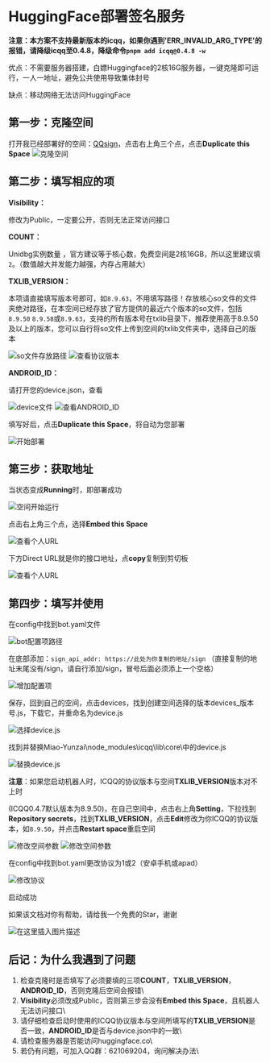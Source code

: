 ﻿# HuggingFace部署签名服务

**注意：本方案不支持最新版本的icqq，如果你遇到'ERR_INVALID_ARG_TYPE'的报错，请降级icqq至0.4.8，降级命令`pnpm add icqq@0.4.8 -w`**

优点：不需要服务器搭建，白嫖Huggingface的2核16G服务器，一键克隆即可运行，一人一地址，避免公共使用导致集体封号

缺点：移动网络无法访问HuggingFace

## 第一步：克隆空间

打开我已经部署好的空间：[QQsign](https://huggingface.co/spaces/CikeyQI/QQsign)，点击右上角三个点，点击**Duplicate this Space**
![克隆空间](https://img-blog.csdnimg.cn/67fdeed3858c48d7858e79410e1ba0a3.png)

## 第二步：填写相应的项

 **Visibility：**
 
 修改为Public，一定要公开，否则无法正常访问接口
 
 **COUNT：**
 
 Unidbg实例数量 ，官方建议等于核心数，免费空间是2核16GB，所以这里建议填`2`。（数值越大并发能力越强，内存占用越大）
 
 **TXLIB_VERSION：**
 
 本项请直接填写版本号即可，如`8.9.63`，不用填写路径！存放核心so文件的文件夹绝对路径，在本空间已经存放了官方提供的最近六个版本的so文件，包括`8.9.50` `8.9.58`或`8.9.63`，支持的所有版本号在txlib目录下，推荐使用高于8.9.50及以上的版本，您可以自行将so文件上传到空间的txlib文件夹中，选择自己的版本
 
![so文件存放路径](https://i.postimg.cc/jSDtXcVd/version.png)
![查看协议版本](https://img-blog.csdnimg.cn/6e27f33483d548e284ec777015227b42.png)

**ANDROID_ID：**

请打开您的device.json，查看

![device文件](https://img-blog.csdnimg.cn/b6198cc8221648dc85fbb242ec5bc255.png)
![查看ANDROID_ID](https://img-blog.csdnimg.cn/f313264930344b8599b6dfd2d940cb69.png)

填写好后，点击**Duplicate this Space**，将自动为您部署

![开始部署](https://img-blog.csdnimg.cn/121ba7ea6c124d91966ffd5131b30c69.png)

## 第三步：获取地址

当状态变成**Running**时，即部署成功

![空间开始运行](https://img-blog.csdnimg.cn/4864f13caff1466d982b91023b91da56.png)

点击右上角三个点，选择**Embed this Space**

![查看个人URL](https://img-blog.csdnimg.cn/bf7fc6cf3ab94290bdee765660ca5cf9.png)

下方Direct URL就是你的接口地址，点**copy**复制到剪切板

![查看个人URL](https://img-blog.csdnimg.cn/3b310c17ebb0496aac36a4ef40d0c8ee.png)

## 第四步：填写并使用

在config中找到bot.yaml文件

![bot配置项路径](https://img-blog.csdnimg.cn/25a96210007a4beba978bca719fff717.png)

在底部添加：`sign_api_addr: https://此处为你复制的地址/sign`
（直接复制的地址末尾没有/sign，请自行添加/sign，冒号后面必须添上一个空格）

![增加配置项](https://img-blog.csdnimg.cn/81a3666013e9436bad31c40986ade90e.png)

保存，回到自己的空间，点击devices，找到创建空间选择的版本devices_版本号.js，下载它，并重命名为device.js

![选择device.js](https://i.postimg.cc/mDz8txCG/7-E2-DC331-ADB8-406d-ACD9-782-A58-A3-D81-E.png)

找到并替换Miao-Yunzai\node_modules\icqq\lib\core\中的device.js

![替换device.js](https://img-blog.csdnimg.cn/3e5a7c8fba214155842feba62cce212a.png)

**注意**：如果您启动机器人时，ICQQ的协议版本与空间**TXLIB_VERSION**版本对不上时

(ICQQ0.4.7默认版本为8.9.50)，在自己空间中，点击右上角**Setting**，下拉找到**Repository secrets**，找到**TXLIB_VERSION**，点击**Edit**修改为你ICQQ的协议版本，如`8.9.50`，并点击**Restart space**重启空间

![修改空间参数](https://i.postimg.cc/FR2KyS6B/1.png)
![修改空间参数](https://i.postimg.cc/RZXVPy8f/2.png)

在config中找到bot.yaml更改协议为1或2（安卓手机或apad）

![修改协议](https://i.postimg.cc/YSrfSPz2/796-F9-BB1-06-C0-42b1-B26-C-267-B1304-DF55.png)

启动成功

如果该文档对你有帮助，请给我一个免费的Star，谢谢

![在这里插入图片描述](https://img-blog.csdnimg.cn/9187d3c094154b63ae0c2df3dec46239.png)

## 后记：为什么我遇到了问题
1. 检查克隆时是否填写了必须要填的三项**COUNT**，**TXLIB_VERSION**，**ANDROID_ID**，否则克隆后空间会报错\
2. **Visibility**必须改成Public，否则第三步会没有**Embed this Space**，且机器人无法访问接口\
3. 请仔细检查启动时使用的ICQQ协议版本与空间所填写的**TXLIB_VERSION**是否一致，**ANDROID_ID**是否与device.json中的一致\
4. 请检查服务器是否能访问huggingface.co\
5. 若仍有问题，可加入QQ群：621069204，询问解决办法\
